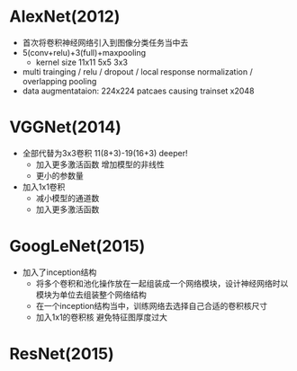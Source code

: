# AlexNet(2012)
- 首次将卷积神经网络引入到图像分类任务当中去
- 5(conv+relu)+3(full)+maxpooling 
    -   kernel size 11x11 5x5 3x3
- multi trainging / relu / dropout / local response normalization / overlapping pooling
- data augmentataion: 224x224 patcaes causing trainset x2048

# VGGNet(2014)
- 全部代替为3x3卷积 11(8+3)-19(16+3) deeper!
    - 加入更多激活函数 增加模型的非线性
    - 更小的参数量
- 加入1x1卷积 
    - 减小模型的通道数
    - 加入更多激活函数

# GoogLeNet(2015)
- 加入了inception结构
    - 将多个卷积和池化操作放在一起组装成一个网络模块，设计神经网络时以模块为单位去组装整个网络结构
    - 在一个inception结构当中，训练网络去选择自己合适的卷积核尺寸 
    - 加入1x1的卷积核 避免特征图厚度过大

# ResNet(2015)



